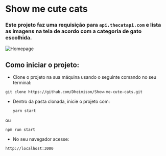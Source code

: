 # Show me cute cats

### Este projeto faz uma requisição para `api.thecatapi.com` e lista as imagens na tela de acordo com a categoria de gato escolhida.
![Homepage](./assets/cuteCats.gif)

## Como iniciar o projeto:
- Clone o projeto na sua máquina usando o seguinte comando no seu terminal:
<pre><code>git clone https://github.com/Dheimison/Show-me-cute-cats.git </code></pre>

- Dentro da pasta clonada, inicie o projeto com:
  <pre><code>yarn start</pre></code>
ou
  <pre><code>npm run start</pre></code>

- No seu navegador acesse:
<pre><code>http://localhost:3000</pre></code>



